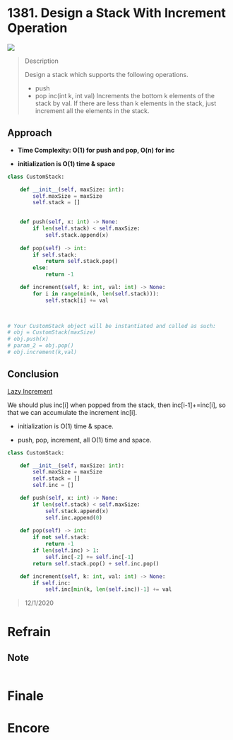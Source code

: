 # 1381. Design a Stack With Increment Operation

![](https://img.shields.io/badge/Difficulty-Medium-%23f0ad4e)

> Description
> 
> Design a stack which supports the following operations.
> - push
> - pop
> inc(int k, int val) Increments the bottom k elements of the stack by val. If there are less than k elements in the stack, just increment all the elements in the stack.

## Approach


- **Time Complexity: O(1) for push and pop, O(n) for inc**

- **initialization is O(1) time & space**


```python
class CustomStack:

    def __init__(self, maxSize: int):
        self.maxSize = maxSize
        self.stack = []
        

    def push(self, x: int) -> None:
        if len(self.stack) < self.maxSize:
            self.stack.append(x)
        
    def pop(self) -> int:
        if self.stack:
            return self.stack.pop()
        else:
            return -1

    def increment(self, k: int, val: int) -> None:
        for i in range(min(k, len(self.stack))):
            self.stack[i] += val
        


# Your CustomStack object will be instantiated and called as such:
# obj = CustomStack(maxSize)
# obj.push(x)
# param_2 = obj.pop()
# obj.increment(k,val)
```

## Conclusion

[Lazy Increment](https://leetcode.com/problems/design-a-stack-with-increment-operation/discuss/539716/JavaC%2B%2BPython-O\(1\)-Solution)

We should plus inc[i] when popped from the stack, then inc[i-1]+=inc[i], so that we can accumulate the increment inc[i].

- initialization is O(1) time & space.

- push, pop, increment, all O(1) time and space.

```python
class CustomStack:

    def __init__(self, maxSize: int):
        self.maxSize = maxSize
        self.stack = []
        self.inc = []

    def push(self, x: int) -> None:
        if len(self.stack) < self.maxSize:
            self.stack.append(x)
            self.inc.append(0)
        
    def pop(self) -> int:
        if not self.stack:
            return -1
        if len(self.inc) > 1:
            self.inc[-2] += self.inc[-1]
        return self.stack.pop() + self.inc.pop()

    def increment(self, k: int, val: int) -> None:
        if self.inc:
            self.inc[min(k, len(self.inc))-1] += val
```


> 12/1/2020

# Refrain

## Note

```python

```

> 

# Finale

# Encore